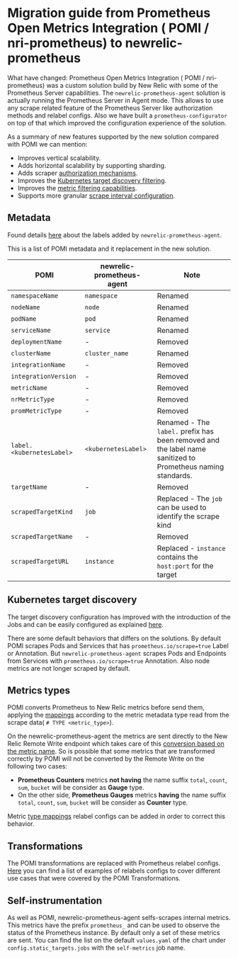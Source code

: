 # Migration guide from Prometheus Open Metrics Integration ( POMI / nri-prometheus) to newrelic-prometheus

What have changed:
Prometheus Open Metrics Integration ( POMI / nri-prometheus) was a custom solution build by New Relic with some of the Prometheus Server capabilities. The `newrelic-prometheus-agent` solution is actually running the Prometheus Server in Agent mode. This allows to use any scrape related feature of the Prometheus Server like authorization methods and relabel configs.
Also we have built a `prometheus-configurator` on top of that which improved the configuration experience of the solution.

As a summary of new features supported by the new solution compared with POMI we can mention:
- Improves vertical scalability.
- Adds horizontal scalability by supporting sharding.
- Adds scraper [authorization mechanisms](/docs/TargetAuthorization.md).
- Improves the [Kubernetes target discovery filtering](/docs/KuberntesTargetFilter.md).
- Improves the [metric filtering capabilities](/docs/MetricsFilters.md).
- Supports more granular [scrape interval configuration](/docs/ScrapeInterval.md).

## Metadata

Found details [here](./MetricLabels.md) about the labels added by `newrelic-prometheus-agent`.

This is a list of POMI metadata and it replacement in the new solution.

| POMI | newrelic-prometheus-agent | Note |
|------|---------------------|------|
| `namespaceName`| `namespace` | Renamed |
| `nodeName`| `node` | Renamed |
| `podName`| `pod` | Renamed |
| `serviceName`| `service` | Renamed |
| `deploymentName`| - | Removed |
| `clusterName` | `cluster_name` | Renamed |
| `integrationName` | - | Removed |
| `integrationVersion` | - | Removed |
| `metricName` | - | Removed |
| `nrMetricType` | - | Removed |
| `promMetricType` | - | Removed |
| `label.<kubernetesLabel>`| `<kubernetesLabel>` | Renamed - The `label.` prefix has been removed and the label name sanitized to Prometheus naming standards. |
| `targetName` | - | Removed |
| `scrapedTargetKind` | `job` | Replaced - The `job` can be used to identify the scrape kind |
| `scrapedTargetName` | - | Removed |
| `scrapedTargetURL` | `instance` | Replaced - `instance` contains the `host:port` for the target |

## Kubernetes target discovery

The target discovery configuration has improved with the introduction of the Jobs and can be easily configured as explained [here](./KuberntesTargetFilter.md).

There are some default behaviors that differs on the solutions.
By default POMI scrapes Pods and Services that has `prometheus.io/scrape=true` Label or Annotation. But `newrelic-prometheus-agent` scrapes Pods and Endpoints from Services with `prometheus.io/scrape=true` Annotation. Also node metrics are not longer scraped by default.

## Metrics types

POMI converts Prometheus to New Relic metrics before send them, applying the [mappings](https://docs.newrelic.com/docs/infrastructure/prometheus-integrations/view-query-data/translate-promql-queries-nrql#compare) according to the metric metadata type read from the scrape data( `# TYPE <metric_type>`).

On the newrelic-prometheus-agent the metrics are sent directly to the New Relic Remote Write endpoint which takes care of this [conversion based on the metric name](https://docs.newrelic.com/docs/infrastructure/prometheus-integrations/install-configure-remote-write/set-your-prometheus-remote-write-integration#mapping). So is possible that some metrics that are transformed correctly by POMI will not be converted by the Remote Write on the following two cases:
- **Prometheus Counters** metrics **not having** the name suffix `total`, `count`, `sum`, `bucket` will be consider as **Gauge** type.
- On the other side, **Prometheus Gauges** metrics **having** the name suffix `total`, `count`, `sum`, `bucket` will be consider as **Counter** type.

Metric [type mappings](https://docs.newrelic.com/docs/infrastructure/prometheus-integrations/install-configure-remote-write/set-your-prometheus-remote-write-integration#override-mapping) relabel configs can be added in order to correct this behavior.

## Transformations

The POMI transformations are replaced with Prometheus relabel configs.
[Here](./MetricsFilters.md) you can find a list of examples of relabels configs to cover different use cases that were covered by the POMI Transformations. 


## Self-instrumentation

As well as POMI, newrelic-prometheus-agent selfs-scrapes internal metrics. This metrics have the prefix `prometheus_` and can be used to observe the status of the Prometheus instance.
By default only a set of these metrics are sent. You can find the list on the default `values.yaml` of the chart under `config.static_targets.jobs` with the `self-metrics` job name.

